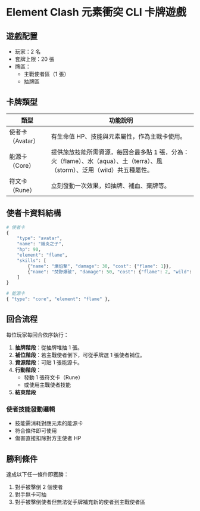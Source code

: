 # Element Clash 元素衝突 CLI 卡牌遊戲

## 遊戲配置
- 玩家：2 名
- 套牌上限：20 張
- 牌區：
    - 主戰使者區（1 張）
    - 抽牌區


## 卡牌類型

| 類型 | 功能說明 |
| --- | --- |
| 使者卡（Avatar） | 有生命值 HP、技能與元素屬性，作為主戰卡使用。 |
| 能源卡（Core） | 提供施放技能所需資源，每回合最多貼 1 張，分為：火（flame）、水（aqua）、土（terra）、風（storm）、泛用（wild）共五種屬性。|
| 符文卡（Rune） | 立刻發動一次效果，如抽牌、補血、棄牌等。 |


## 使者卡資料結構

```python
# 使者卡
{
	"type": "avatar",
	"name": "熾炎之子",
    "hp": 90,
    "element": "flame",
    "skills": [
		{"name": "爆焰擊", "damage": 30, "cost": {"flame": 1}},
        {"name": "焚野爆破", "damage": 50, "cost": {"flame": 2, "wild": 1}}
    ]
}

# 能源卡
{ "type": "core", "element": "flame" },
```


## 回合流程

每位玩家每回合依序執行：

1. **抽牌階段**：從抽牌堆抽 1 張。
2. **補位階段**：若主戰使者倒下，可從手牌選 1 張使者補位。
3. **資源階段**：可貼 1 張能源卡。
4. **行動階段**：
    - 發動 1 張符文卡（Rune）
    - 或使用主戰使者技能
5. **結束階段**


### 使者技能發動邏輯

- 技能需消耗對應元素的能源卡
- 符合條件即可使用
- 傷害直接扣除對方主使者 HP


## 勝利條件

達成以下任一條件即獲勝：

1. 對手被擊倒 2 個使者
2. 對手無卡可抽
3. 對手被擊倒使者但無法從手牌補充新的使者到主戰使者區
